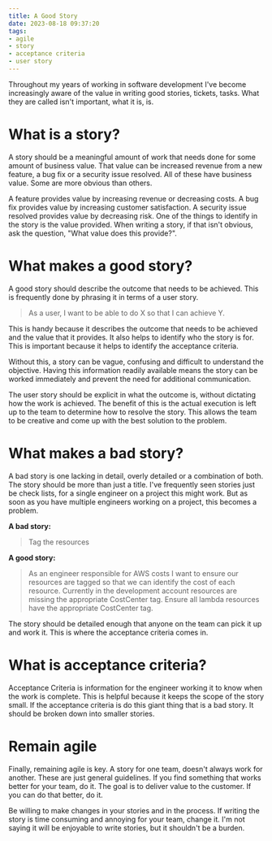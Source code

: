 ```yaml
---
title: A Good Story
date: 2023-08-18 09:37:20
tags:
- agile
- story
- acceptance criteria
- user story
---
```


Throughout my years of working in software development I've become increasingly aware of the value in writing good stories, tickets, tasks. What they are called isn't important, what it is, is.

# What is a story?

A story should be a meaningful amount of work that needs done for some amount of business value. That value can be increased revenue from a new feature, a bug fix or a security issue resolved. All of these have business value. Some are more obvious than others.

A feature provides value by increasing revenue or decreasing costs. A bug fix provides value by increasing customer satisfaction. A security issue resolved provides value by decreasing risk. One of the things to identify in the story is the value provided. When writing a story, if that isn't obvious, ask the question, "What value does this provide?".

# What makes a good story?

A good story should describe the outcome that needs to be achieved. This is frequently done by phrasing it in terms of a user story.

> As a user, I want to be able to do X so that I can achieve Y.

This is handy because it describes the outcome that needs to be achieved and the value that it provides. It also helps to identify who the story is for. This is important because it helps to identify the acceptance criteria.

Without this, a story can be vague, confusing and difficult to understand the objective. Having this information readily available means the story can be worked immediately and prevent the need for additional communication.

The user story should be explicit in what the outcome is, without dictating how the work is achieved. The benefit of this is the actual execution is left up to the team to determine how to resolve the story. This allows the team to be creative and come up with the best solution to the problem.

# What makes a bad story?

A bad story is one lacking in detail, overly detailed or a combination of both. The story should be more than just a title. I've frequently seen stories just be check lists, for a single engineer on a project this might work. But as soon as you have multiple engineers working on a project, this becomes a problem.

**A bad story:**
> Tag the resources

**A good story:**

> As an engineer responsible for AWS costs I want to ensure our resources are tagged so that we can identify the cost of each resource. Currently in the development account resources are missing the appropriate CostCenter tag. Ensure all lambda resources have the appropriate CostCenter tag.

The story should be detailed enough that anyone on the team can pick it up and work it. This is where the acceptance criteria comes in.

# What is acceptance criteria?

Acceptance Criteria is information for the engineer working it to know when the work is complete. This is helpful because it keeps the scope of the story small. If the acceptance criteria is do this giant thing that is a bad story. It should be broken down into smaller stories.

# Remain agile

Finally, remaining agile is key. A story for one team, doesn't always work for another. These are just general guidelines. If you find something that works better for your team, do it. The goal is to deliver value to the customer. If you can do that better, do it.

Be willing to make changes in your stories and in the process. If writing the story is time consuming and annoying for your team, change it. I'm not saying it will be enjoyable to write stories, but it shouldn't be a burden.
